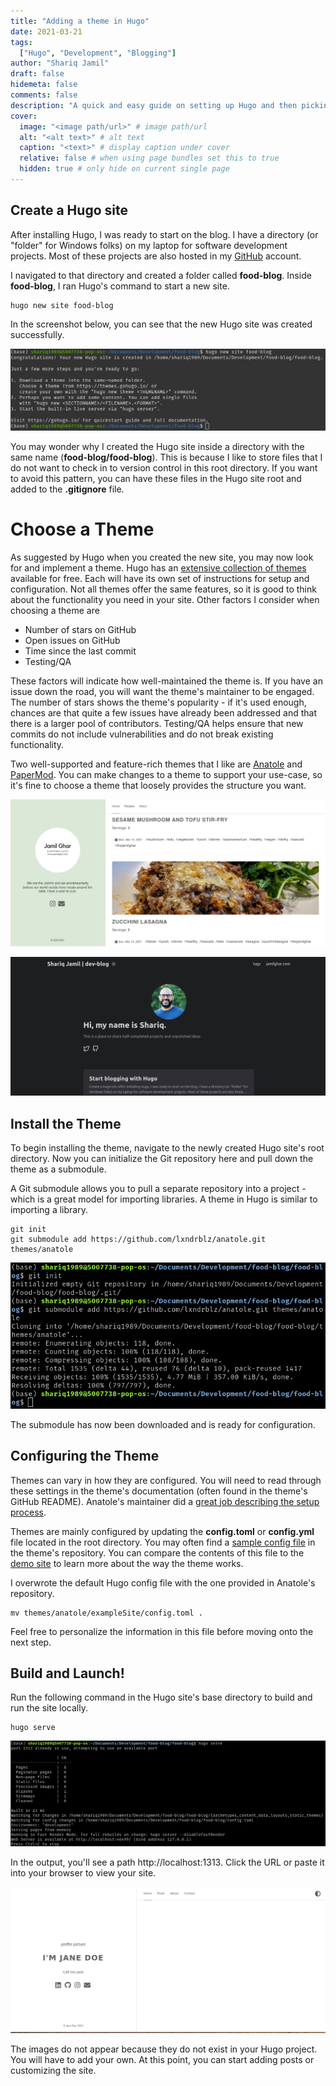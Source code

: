 ```yaml
---
title: "Adding a theme in Hugo"
date: 2021-03-21
tags:
  ["Hugo", "Development", "Blogging"]
author: "Shariq Jamil"
draft: false
hidemeta: false
comments: false
description: "A quick and easy guide on setting up Hugo and then picking, installing and configuring a theme. Want to learn how to install a Hugo theme? Or how to use a Hugo theme?"
cover:
  image: "<image path/url>" # image path/url
  alt: "<alt text>" # alt text
  caption: "<text>" # display caption under cover
  relative: false # when using page bundles set this to true
  hidden: true # only hide on current single page
---
```


## Create a Hugo site

After installing Hugo, I was ready to start on the blog. I have a directory (or "folder" for Windows folks) on my laptop for software development projects. Most of these projects are also hosted in my [GitHub](https://github.com/shariq1989) account. 

I navigated to that directory and created a folder called **food-blog**. Inside **food-blog**, I ran Hugo's command to start a new site.

    hugo new site food-blog

In the screenshot below, you can see that the new Hugo site was created successfully. 

![regular](new_site.png)

You may wonder why I created the Hugo site inside a directory with the same name (**food-blog/food-blog**). This is because I like to store files that I do not want to check in to version control in this root directory. If you want to avoid this pattern, you can have these files in the Hugo site root and added to the **.gitignore** file.  

# Choose a Theme

As suggested by Hugo when you created the new site, you may now look for and implement a theme. Hugo has an [extensive collection of themes](https://themes.gohugo.io/) available for free. Each will have its own set of instructions for setup and configuration. Not all themes offer the same features, so it is good to think about the functionality you need in your site. Other factors I consider when choosing a theme are
- Number of stars on GitHub
- Open issues on GitHub
- Time since the last commit
- Testing/QA

These factors will indicate how well-maintained the theme is. If you have an issue down the road, you will want the theme's maintainer to be engaged. The number of stars shows the theme's popularity - if it's used enough, chances are that quite a few issues have already been addressed and that there is a larger pool of contributors. Testing/QA helps ensure that new commits do not include vulnerabilities and do not break existing functionality.

Two well-supported and feature-rich themes that I like are [Anatole](https://themes.gohugo.io/anatole/) and [PaperMod](https://themes.gohugo.io/hugo-papermod/). You can make changes to a theme to support your use-case, so it's fine to choose a theme that loosely provides the structure you want.

![regular](anatole.png "JamilGhar uses the Anatole theme")

![regular](thistheme.png "This site uses the PaperMod theme")

## Install the Theme
To begin installing the theme, navigate to the newly created Hugo site's root directory. Now you can initialize the Git repository here and pull down the theme as a submodule.

A Git submodule allows you to pull a separate repository into a project - which is a great model for importing libraries. A theme in Hugo is similar to importing a library.  

    git init
    git submodule add https://github.com/lxndrblz/anatole.git themes/anatole

![regular](submodule.png)

The submodule has now been downloaded and is ready for configuration.

## Configuring the Theme

Themes can vary in how they are configured. You will need to read through these settings in the theme's documentation (often found in the theme's GitHub README). Anatole's maintainer did a [great job describing the setup process](https://github.com/lxndrblz/anatole#modifying-the-configtoml). 

Themes are mainly configured by updating the **config.toml** or **config.yml** file located in the root directory. You may often find a [sample config file](https://github.com/lxndrblz/anatole/blob/master/exampleSite/config.toml) in the theme's repository. You can compare the contents of this file to the [demo site](https://themes.gohugo.io/theme/anatole/) to learn more about the way the theme works.

I overwrote the default Hugo config file with the one provided in Anatole's repository. 

    mv themes/anatole/exampleSite/config.toml .

Feel free to personalize the information in this file before moving onto the next step.

## Build and Launch!

Run the following command in the Hugo site's base directory to build and run the site locally.

    hugo serve


![regular](serve.png)

In the output, you'll see a path http://localhost:1313. Click the URL or paste it into your browser to view your site.


![regular](local.png)

The images do not appear because they do not exist in your Hugo project. You will have to add your own. At this point, you can start adding posts or customizing the site.